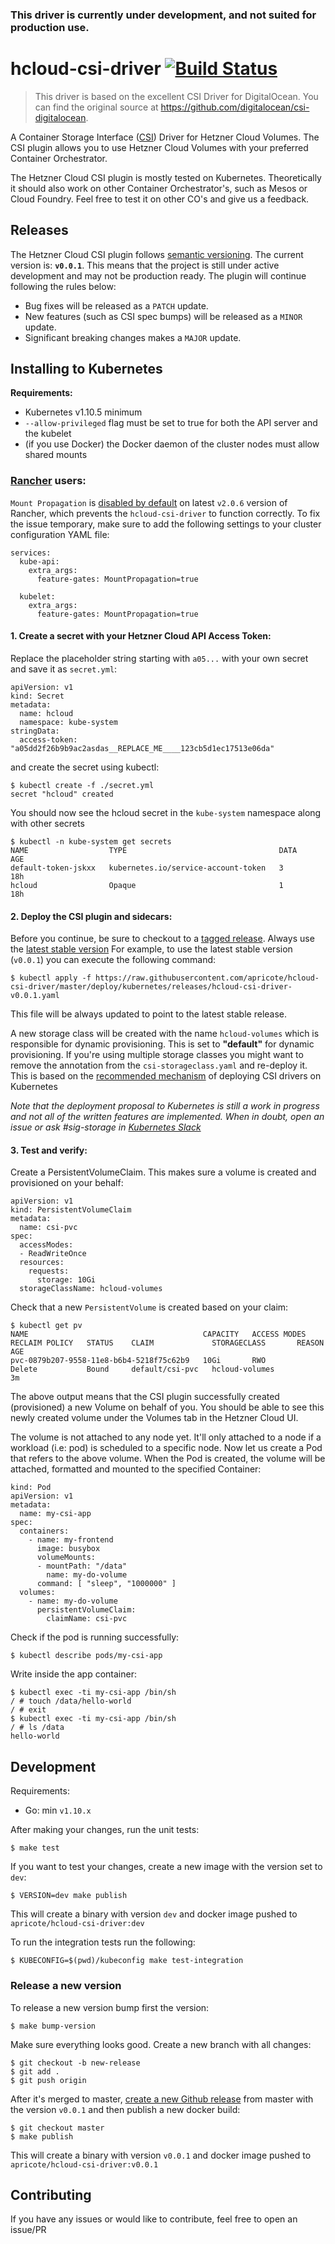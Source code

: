 ### **This driver is currently under development, and not suited for production use.**

# hcloud-csi-driver [![Build Status](https://travis-ci.org/apricote/hcloud-csi-driver.svg?branch=master)](https://travis-ci.org/apricote/hcloud-csi-driver)

> This driver is based on the excellent CSI Driver for DigitalOcean. You can find the original source at https://github.com/digitalocean/csi-digitalocean.

A Container Storage Interface ([CSI](https://github.com/container-storage-interface/spec)) Driver for Hetzner Cloud Volumes. The CSI plugin allows you to use Hetzner Cloud Volumes with your preferred Container Orchestrator.

The Hetzner Cloud CSI plugin is mostly tested on Kubernetes. Theoretically it
should also work on other Container Orchestrator's, such as Mesos or
Cloud Foundry. Feel free to test it on other CO's and give us a feedback.

## Releases

The Hetzner Cloud CSI plugin follows [semantic versioning](https://semver.org/).
The current version is: **`v0.0.1`**. This means that the project is still
under active development and may not be production ready. The plugin
will continue following the rules below:

- Bug fixes will be released as a `PATCH` update.
- New features (such as CSI spec bumps) will be released as a `MINOR` update.
- Significant breaking changes makes a `MAJOR` update.

## Installing to Kubernetes

**Requirements:**

- Kubernetes v1.10.5 minimum
- `--allow-privileged` flag must be set to true for both the API server and the kubelet
- (if you use Docker) the Docker daemon of the cluster nodes must allow shared mounts

### [Rancher](https://rancher.com/) users:

`Mount Propagation` is [disabled by
default](https://github.com/rancher/rke/issues/765) on latest `v2.0.6` version
of Rancher, which prevents the `hcloud-csi-driver` to function correctly. To fix
the issue temporary, make sure to add the following settings to your cluster
configuration YAML file:

```
services:
  kube-api:
    extra_args:
      feature-gates: MountPropagation=true

  kubelet:
    extra_args:
      feature-gates: MountPropagation=true
```

#### 1. Create a secret with your Hetzner Cloud API Access Token:

Replace the placeholder string starting with `a05...` with your own secret and
save it as `secret.yml`:

```
apiVersion: v1
kind: Secret
metadata:
  name: hcloud
  namespace: kube-system
stringData:
  access-token: "a05dd2f26b9b9ac2asdas__REPLACE_ME____123cb5d1ec17513e06da"
```

and create the secret using kubectl:

```
$ kubectl create -f ./secret.yml
secret "hcloud" created
```

You should now see the hcloud secret in the `kube-system` namespace along with other secrets

```
$ kubectl -n kube-system get secrets
NAME                  TYPE                                  DATA      AGE
default-token-jskxx   kubernetes.io/service-account-token   3         18h
hcloud                Opaque                                1         18h
```

#### 2. Deploy the CSI plugin and sidecars:

Before you continue, be sure to checkout to a [tagged
release](https://github.com/apricote/hcloud-csi-driver/releases). Always use the [latest stable version](https://github.com/apricote/hcloud-csi-driver/releases/latest)
For example, to use the latest stable version (`v0.0.1`) you can execute the following command:

```
$ kubectl apply -f https://raw.githubusercontent.com/apricote/hcloud-csi-driver/master/deploy/kubernetes/releases/hcloud-csi-driver-v0.0.1.yaml
```

This file will be always updated to point to the latest stable release.

A new storage class will be created with the name `hcloud-volumes` which
is responsible for dynamic provisioning. This is set to **"default"** for
dynamic provisioning. If you're using multiple storage classes you might want
to remove the annotation from the `csi-storageclass.yaml` and re-deploy it.
This is based on the [recommended mechanism](https://github.com/kubernetes/community/blob/master/contributors/design-proposals/storage/container-storage-interface.md#recommended-mechanism-for-deploying-csi-drivers-on-kubernetes) of deploying CSI drivers on Kubernetes

_Note that the deployment proposal to Kubernetes is still a work in progress and not all of the written
features are implemented. When in doubt, open an issue or ask #sig-storage in [Kubernetes Slack](http://slack.k8s.io)_

#### 3. Test and verify:

Create a PersistentVolumeClaim. This makes sure a volume is created and provisioned on your behalf:

```
apiVersion: v1
kind: PersistentVolumeClaim
metadata:
  name: csi-pvc
spec:
  accessModes:
  - ReadWriteOnce
  resources:
    requests:
      storage: 10Gi
  storageClassName: hcloud-volumes
```

Check that a new `PersistentVolume` is created based on your claim:

```
$ kubectl get pv
NAME                                       CAPACITY   ACCESS MODES   RECLAIM POLICY   STATUS    CLAIM             STORAGECLASS       REASON    AGE
pvc-0879b207-9558-11e8-b6b4-5218f75c62b9   10Gi       RWO            Delete           Bound     default/csi-pvc   hcloud-volumes             3m
```

The above output means that the CSI plugin successfully created (provisioned) a
new Volume on behalf of you. You should be able to see this newly created
volume under the Volumes tab in the Hetzner Cloud UI.

The volume is not attached to any node yet. It'll only attached to a node if a
workload (i.e: pod) is scheduled to a specific node. Now let us create a Pod
that refers to the above volume. When the Pod is created, the volume will be
attached, formatted and mounted to the specified Container:

```
kind: Pod
apiVersion: v1
metadata:
  name: my-csi-app
spec:
  containers:
    - name: my-frontend
      image: busybox
      volumeMounts:
      - mountPath: "/data"
        name: my-do-volume
      command: [ "sleep", "1000000" ]
  volumes:
    - name: my-do-volume
      persistentVolumeClaim:
        claimName: csi-pvc
```

Check if the pod is running successfully:

```
$ kubectl describe pods/my-csi-app
```

Write inside the app container:

```
$ kubectl exec -ti my-csi-app /bin/sh
/ # touch /data/hello-world
/ # exit
$ kubectl exec -ti my-csi-app /bin/sh
/ # ls /data
hello-world
```

## Development

Requirements:

- Go: min `v1.10.x`

After making your changes, run the unit tests:

```
$ make test
```

If you want to test your changes, create a new image with the version set to `dev`:

```
$ VERSION=dev make publish
```

This will create a binary with version `dev` and docker image pushed to
`apricote/hcloud-csi-driver:dev`

To run the integration tests run the following:

```
$ KUBECONFIG=$(pwd)/kubeconfig make test-integration
```

### Release a new version

To release a new version bump first the version:

```
$ make bump-version
```

Make sure everything looks good. Create a new branch with all changes:

```
$ git checkout -b new-release
$ git add .
$ git push origin
```

After it's merged to master, [create a new Github
release](https://github.com/apricote/hcloud-csi-driver/releases/new) from
master with the version `v0.0.1` and then publish a new docker build:

```
$ git checkout master
$ make publish
```

This will create a binary with version `v0.0.1` and docker image pushed to
`apricote/hcloud-csi-driver:v0.0.1`

## Contributing

If you have any issues or would like to contribute, feel free to open an issue/PR
